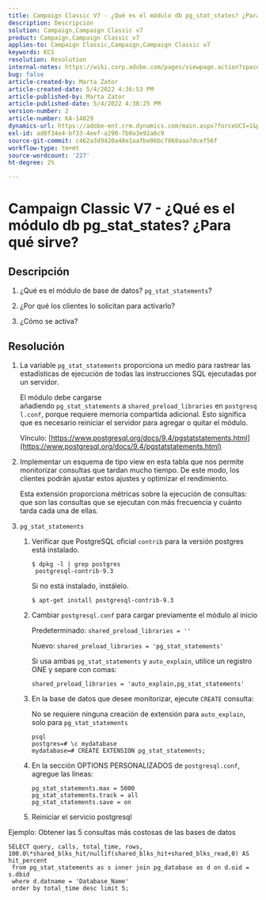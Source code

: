 ```yaml
---
title: Campaign Classic V7 - ¿Qué es el módulo db pg_stat_states? ¿Para qué sirve?
description: Descripción
solution: Campaign,Campaign Classic v7
product: Campaign,Campaign Classic v7
applies-to: Campaign Classic,Campaign,Campaign Classic v7
keywords: KCS
resolution: Resolution
internal-notes: https://wiki.corp.adobe.com/pages/viewpage.action?spaceKey=neolane&title=Database+performance+optimization+-+Identify+bottleneck+queries+with+execution+statistics#Databaseperformanceoptimization-Identifybottleneckquerieswithexecutionstatistics-pg_stat_statements
bug: false
article-created-by: Marta Zator
article-created-date: 5/4/2022 4:36:53 PM
article-published-by: Marta Zator
article-published-date: 5/4/2022 4:38:25 PM
version-number: 2
article-number: KA-14829
dynamics-url: https://adobe-ent.crm.dynamics.com/main.aspx?forceUCI=1&pagetype=entityrecord&etn=knowledgearticle&id=aa74c765-c8cb-ec11-a7b5-6045bd00d4f5
exl-id: ad0f34e4-bf33-4eef-a290-7b0a3e92a6c9
source-git-commit: c462a3d9420a48e1aafbe06bc7868aaa7dcef56f
workflow-type: tm+mt
source-wordcount: '227'
ht-degree: 2%

---
```


# Campaign Classic V7 - ¿Qué es el módulo db pg_stat_states? ¿Para qué sirve?

## Descripción

1. ¿Qué es el módulo de base de datos? `pg_stat_statements`?

1. ¿Por qué los clientes lo solicitan para activarlo?

1. ¿Cómo se activa?

## Resolución

1. La variable `pg_stat_statements` proporciona un medio para rastrear las estadísticas de ejecución de todas las instrucciones SQL ejecutadas por un servidor.

   El módulo debe cargarse añadiendo `pg_stat_statements` a `shared_preload_libraries` en `postgresql.conf`, porque requiere memoria compartida adicional. Esto significa que es necesario reiniciar el servidor para agregar o quitar el módulo.

   Vínculo: [https://www.postgresql.org/docs/9.4/pgstatstatements.html](https://www.postgresql.org/docs/9.4/pgstatstatements.html)

1. Implementar un esquema de tipo view en esta tabla que nos permite monitorizar consultas que tardan mucho tiempo. De este modo, los clientes podrán ajustar estos ajustes y optimizar el rendimiento.

   Esta extensión proporciona métricas sobre la ejecución de consultas: que son las consultas que se ejecutan con más frecuencia y cuánto tarda cada una de ellas.

1. `pg_stat_statements`

   1. Verificar que PostgreSQL oficial `contrib` para la versión postgres está instalado.

      ```
      $ dpkg -l | grep postgres
       postgresql-contrib-9.3
      ```

      Si no está instalado, instálelo.

      ```
      $ apt-get install postgresql-contrib-9.3
      ```

   1. Cambiar `postgresql.conf` para cargar previamente el módulo al inicio

      Predeterminado: `shared_preload_libraries = ''`

      Nuevo: `shared_preload_libraries = 'pg_stat_statements'`

      Si usa ambas `pg_stat_statements` y `auto_explain`, utilice un registro ONE y separe con comas:

      ```
      shared_preload_libraries = 'auto_explain,pg_stat_statements'
      ```

   1. En la base de datos que desee monitorizar, ejecute `CREATE` consulta:

      No se requiere ninguna creación de extensión para `auto_explain`, solo para `pg_stat_statements`

      ```
      psql
      postgres=# \c mydatabase
      mydatabase=# CREATE EXTENSION pg_stat_statements;
      ```

   1. En la sección OPTIONS PERSONALIZADOS de `postgresql.conf`, agregue las líneas:

      ```
      pg_stat_statements.max = 5000
      pg_stat_statements.track = all
      pg_stat_statements.save = on
      ```

   1. Reiniciar el servicio postgresql

Ejemplo: Obtener las 5 consultas más costosas de las bases de datos

```
SELECT query, calls, total_time, rows, 100.0\*shared_blks_hit/nullif(shared_blks_hit+shared_blks_read,0) AS hit_percent
 from pg_stat_statements as s inner join pg_database as d on d.oid = s.dbid
 where d.datname = 'Database_Name'
 order by total_time desc limit 5;
```
